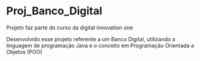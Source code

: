 # Proj_Banco_Digital
Projeto faz parte do curso da digital innovation one 

Desenvolvido esse projeto referente a um Banco Digital, utilizando a linguagem de programação Java 
e o conceito em Programação Orientada a Objetos (POO)
